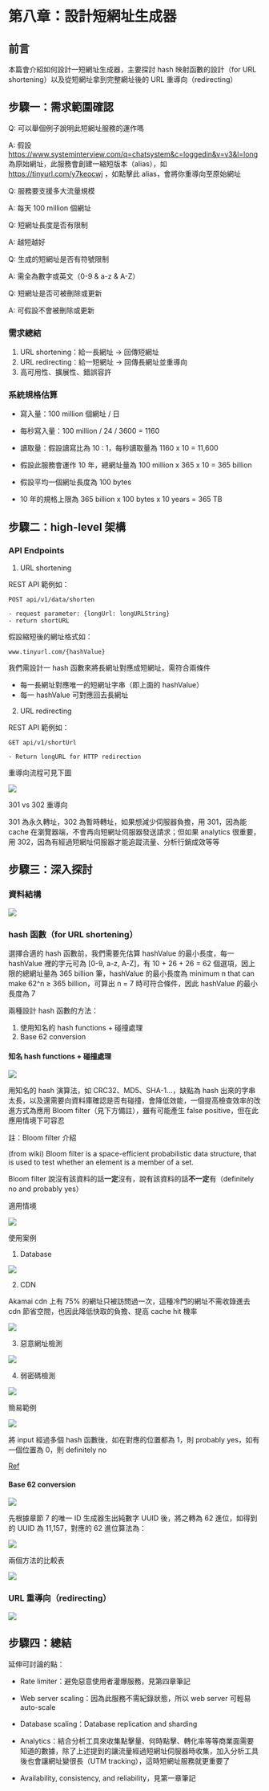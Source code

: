 # 第八章：設計短網址生成器

## 前言

本篇會介紹如何設計一短網址生成器，主要探討 hash 映射函數的設計（for URL shortening）以及從短網址拿到完整網址後的 URL 重導向（redirecting）

## 步驟一：需求範圍確認

Q: 可以舉個例子說明此短網址服務的運作嗎

A: 假設 https://www.systeminterview.com/q=chatsystem&c=loggedin&v=v3&l=long 為原始網址，此服務會創建一縮短版本（alias），如 https://tinyurl.com/y7keocwj ，如點擊此 alias，會將你重導向至原始網址

Q: 服務要支援多大流量規模

A: 每天 100 million 個網址

Q: 短網址長度是否有限制

A: 越短越好

Q: 生成的短網址是否有符號限制

A: 需全為數字或英文（0-9 & a-z & A-Z）

Q: 短網址是否可被刪除或更新

A: 可假設不會被刪除或更新

### 需求總結

1. URL shortening：給一長網址 -> 回傳短網址
2. URL redirecting：給一短網址 -> 回傳長網址並重導向
3. 高可用性、擴展性、錯誤容許

### 系統規格估算

- 寫入量：100 million 個網址 / 日

- 每秒寫入量：100 million / 24 / 3600 = 1160

- 讀取量：假設讀寫比為 10 : 1，每秒讀取量為 1160 x 10 = 11,600

- 假設此服務會運作 10 年，總網址量為 100 million x 365 x 10 = 365 billion

- 假設平均一個網址長度為 100 bytes

- 10 年的規格上限為 365 billion x 100 bytes x 10 years = 365 TB

## 步驟二：high-level 架構

### API Endpoints

1. URL shortening

REST API 範例如：

```
POST api/v1/data/shorten

- request parameter: {longUrl: longURLString}
- return shortURL
```

假設縮短後的網址格式如：

```
www.tinyurl.com/{hashValue}
```

我們需設計一 hash 函數來將長網址對應成短網址，需符合兩條件

- 每一長網址對應唯一的短網址字串（即上面的 hashValue）
- 每一 hashValue 可對應回去長網址

2. URL redirecting

REST API 範例如：

```
GET api/v1/shortUrl

- Return longURL for HTTP redirection
```

重導向流程可見下圖

![](assets/redirect.png)

301 vs 302 重導向

301 為永久轉址，302 為暫時轉址，如果想減少伺服器負擔，用 301，因為能 cache 在瀏覽器端，不會再向短網址伺服器發送請求；但如果 analytics 很重要，用 302，因為有經過短網址伺服器才能追蹤流量、分析行銷成效等等

## 步驟三：深入探討

### 資料結構

![](assets/ds.png)

### hash 函數（for URL shortening）

選擇合適的 hash 函數前，我們需要先估算 hashValue 的最小長度，每一 hashValue 裡的字元可為 [0-9, a-z, A-Z]，有 10 + 26 + 26 = 62 個選項，因上限的總網址量為 365 billion 筆，hashValue 的最小長度為 minimum n that can make 62^n ≥ 365 billion，可算出 n = 7 時可符合條件，因此 hashValue 的最小長度為 7

兩種設計 hash 函數的方法：

1. 使用知名的 hash functions + 碰撞處理
2. Base 62 conversion

#### 知名 hash functions + 碰撞處理

![](assets/hash_with_collision.png)

用知名的 hash 演算法，如 CRC32、MD5、SHA-1...，缺點為 hash 出來的字串太長，以及還需要向資料庫確認是否有碰撞，會降低效能，一個提高檢查效率的改進方式為應用 Bloom filter（見下方備註），雖有可能產生 false positive，但在此應用情境下可容忍

註：Bloom filter 介紹

(from wiki) Bloom filter is a space-efficient probabilistic data structure, that is used to test whether an element is a member of a set.

Bloom filter 說沒有該資料的話**一定**沒有，說有該資料的話**不一定**有（definitely no and probably yes）

適用情境

![](assets/bf.png)

使用案例

1. Database

![](assets/bf_case1.png)

2. CDN

Akamai cdn 上有 75% 的網址只被訪問過一次，這種冷門的網址不需收錄進去 cdn 節省空間，也因此降低快取的負擔、提高 cache hit 機率

![](assets/bf_case2.png)

3. 惡意網址檢測

![](assets/bf_case3.png)

4. 弱密碼檢測

![](assets/bf_case4.png)

簡易範例

![](assets/bf_example.png)

將 input 經過多個 hash 函數後，如在對應的位置都為 1，則 probably yes，如有一個位置為 0，則 definitely no

[Ref](https://www.youtube.com/watch?v=V3pzxngeLqw)

#### Base 62 conversion

![](assets/base62.png)

先根據章節 7 的唯一 ID 生成器生出純數字 UUID 後，將之轉為 62 進位，如得到的 UUID 為 11,157，對應的 62 進位算法為：

![](assets/base62_example.png)

兩個方法的比較表

![](assets/comparison.png)

### URL 重導向（redirecting）

![](assets/redirect_flow.png)

## 步驟四：總結

延伸可討論的點：

- Rate limiter：避免惡意使用者灌爆服務，見第四章筆記

- Web server scaling：因為此服務不需紀錄狀態，所以 web server 可輕易 auto-scale

- Database scaling：Database replication and sharding

- Analytics：結合分析工具來收集點擊量、何時點擊、轉化率等等商業面需要知道的數據，除了上述提到的讓流量經過短網址伺服器時收集，加入分析工具後也會讓網址變很長（UTM tracking），這時短網址服務就更重要了

- Availability, consistency, and reliability，見第一章筆記
